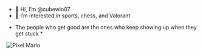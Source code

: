 - 👋 Hi, I’m @cubewin07
- 👀 I’m interested in sports, chess, and Valorant 

* The people who get good are the ones who keep showing up when they get stuck  *

  
![Pixel Mario](https://cdna.artstation.com/p/assets/images/images/021/720/920/original/pixel-jeff-mario.gif?1572709433)

<!---
cubewin07/cubewin07 is a ✨ special ✨ repository because its `README.md` (this file) appears on your GitHub profile.
You can click the Preview link to take a look at your changes.
--->
